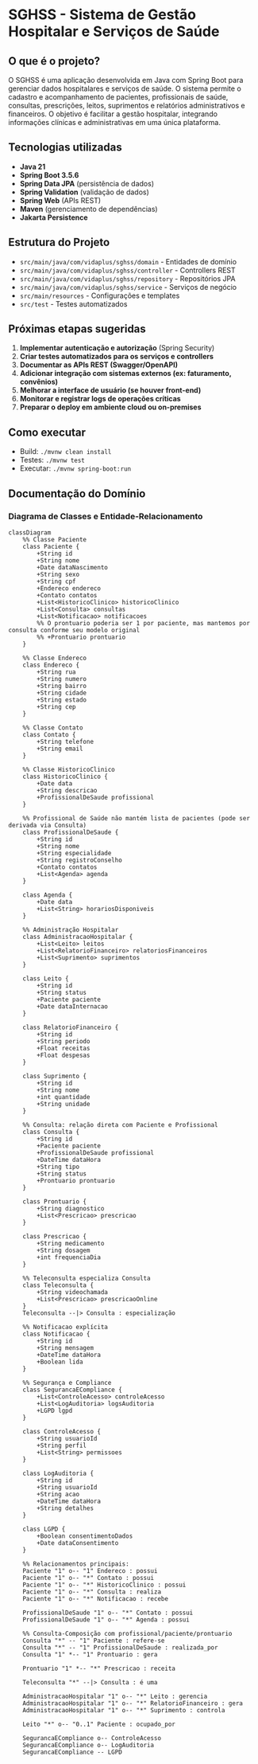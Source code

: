 # SGHSS - Sistema de Gestão Hospitalar e Serviços de Saúde

## O que é o projeto?
O SGHSS é uma aplicação desenvolvida em Java com Spring Boot para gerenciar dados hospitalares e serviços de saúde. O sistema permite o cadastro e acompanhamento de pacientes, profissionais de saúde, consultas, prescrições, leitos, suprimentos e relatórios administrativos e financeiros. O objetivo é facilitar a gestão hospitalar, integrando informações clínicas e administrativas em uma única plataforma.

## Tecnologias utilizadas
- **Java 21**
- **Spring Boot 3.5.6**
- **Spring Data JPA** (persistência de dados)
- **Spring Validation** (validação de dados)
- **Spring Web** (APIs REST)
- **Maven** (gerenciamento de dependências)
- **Jakarta Persistence**

## Estrutura do Projeto
- `src/main/java/com/vidaplus/sghss/domain` - Entidades de domínio
- `src/main/java/com/vidaplus/sghss/controller` - Controllers REST
- `src/main/java/com/vidaplus/sghss/repository` - Repositórios JPA
- `src/main/java/com/vidaplus/sghss/service` - Serviços de negócio
- `src/main/resources` - Configurações e templates
- `src/test` - Testes automatizados

## Próximas etapas sugeridas
1. **Implementar autenticação e autorização** (Spring Security)
2. **Criar testes automatizados para os serviços e controllers**
3. **Documentar as APIs REST (Swagger/OpenAPI)**
4. **Adicionar integração com sistemas externos (ex: faturamento, convênios)**
5. **Melhorar a interface de usuário (se houver front-end)**
6. **Monitorar e registrar logs de operações críticas**
7. **Preparar o deploy em ambiente cloud ou on-premises**

## Como executar
- Build: `./mvnw clean install`
- Testes: `./mvnw test`
- Executar: `./mvnw spring-boot:run`

## Documentação do Domínio

### Diagrama de Classes e Entidade-Relacionamento

```mermaid
classDiagram
    %% Classe Paciente
    class Paciente {
        +String id
        +String nome
        +Date dataNascimento
        +String sexo
        +String cpf
        +Endereco endereco
        +Contato contatos
        +List<HistoricoClinico> historicoClinico
        +List<Consulta> consultas
        +List<Notificacao> notificacoes
        %% O prontuario poderia ser 1 por paciente, mas mantemos por consulta conforme seu modelo original
        %% +Prontuario prontuario 
    }

    %% Classe Endereco
    class Endereco {
        +String rua
        +String numero
        +String bairro
        +String cidade
        +String estado
        +String cep
    }

    %% Classe Contato
    class Contato {
        +String telefone
        +String email
    }

    %% Classe HistoricoClinico
    class HistoricoClinico {
        +Date data
        +String descricao
        +ProfissionalDeSaude profissional
    }

    %% Profissional de Saúde não mantém lista de pacientes (pode ser derivada via Consulta)
    class ProfissionalDeSaude {
        +String id
        +String nome
        +String especialidade
        +String registroConselho
        +Contato contatos
        +List<Agenda> agenda
    }

    class Agenda {
        +Date data
        +List<String> horariosDisponiveis
    }

    %% Administração Hospitalar
    class AdministracaoHospitalar {
        +List<Leito> leitos
        +List<RelatorioFinanceiro> relatoriosFinanceiros
        +List<Suprimento> suprimentos
    }

    class Leito {
        +String id
        +String status
        +Paciente paciente
        +Date dataInternacao
    }

    class RelatorioFinanceiro {
        +String id
        +String periodo
        +Float receitas
        +Float despesas
    }

    class Suprimento {
        +String id
        +String nome
        +int quantidade
        +String unidade
    }

    %% Consulta: relação direta com Paciente e Profissional
    class Consulta {
        +String id
        +Paciente paciente
        +ProfissionalDeSaude profissional
        +DateTime dataHora
        +String tipo
        +String status
        +Prontuario prontuario
    }

    class Prontuario {
        +String diagnostico
        +List<Prescricao> prescricao
    }

    class Prescricao {
        +String medicamento
        +String dosagem
        +int frequenciaDia
    }

    %% Teleconsulta especializa Consulta
    class Teleconsulta {
        +String videochamada
        +List<Prescricao> prescricaoOnline
    }
    Teleconsulta --|> Consulta : especialização

    %% Notificacao explícita
    class Notificacao {
        +String id
        +String mensagem
        +DateTime dataHora
        +Boolean lida
    }

    %% Segurança e Compliance
    class SegurancaECompliance {
        +List<ControleAcesso> controleAcesso
        +List<LogAuditoria> logsAuditoria
        +LGPD lgpd
    }

    class ControleAcesso {
        +String usuarioId
        +String perfil
        +List<String> permissoes
    }

    class LogAuditoria {
        +String id
        +String usuarioId
        +String acao
        +DateTime dataHora
        +String detalhes
    }

    class LGPD {
        +Boolean consentimentoDados
        +Date dataConsentimento
    }

    %% Relacionamentos principais:
    Paciente "1" o-- "1" Endereco : possui
    Paciente "1" o-- "*" Contato : possui
    Paciente "1" o-- "*" HistoricoClinico : possui
    Paciente "1" o-- "*" Consulta : realiza
    Paciente "1" o-- "*" Notificacao : recebe

    ProfissionalDeSaude "1" o-- "*" Contato : possui
    ProfissionalDeSaude "1" o-- "*" Agenda : possui

    %% Consulta-Composição com profissional/paciente/prontuario
    Consulta "*" -- "1" Paciente : refere-se
    Consulta "*" -- "1" ProfissionalDeSaude : realizada_por
    Consulta "1" *-- "1" Prontuario : gera

    Prontuario "1" *-- "*" Prescricao : receita

    Teleconsulta "*" --|> Consulta : é uma

    AdministracaoHospitalar "1" o-- "*" Leito : gerencia
    AdministracaoHospitalar "1" o-- "*" RelatorioFinanceiro : gera
    AdministracaoHospitalar "1" o-- "*" Suprimento : controla

    Leito "*" o-- "0..1" Paciente : ocupado_por

    SegurancaECompliance o-- ControleAcesso
    SegurancaECompliance o-- LogAuditoria
    SegurancaECompliance -- LGPD
```
